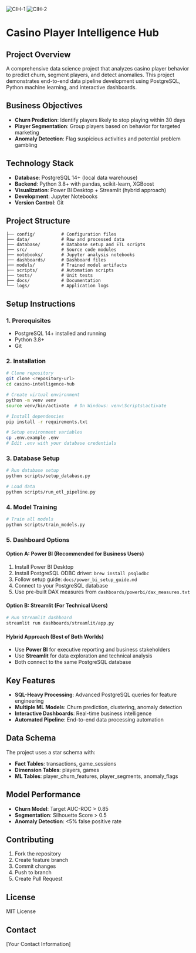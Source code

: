 ![CIH-1](https://github.com/user-attachments/assets/94ed3300-1c94-4b5e-8ab4-30e3651e8d4e)
![CIH-2](https://github.com/user-attachments/assets/75b53f36-5880-41de-bc8b-def0833fa607)

# Casino Player Intelligence Hub

## Project Overview
A comprehensive data science project that analyzes casino player behavior to predict churn, segment players, and detect anomalies. This project demonstrates end-to-end data pipeline development using PostgreSQL, Python machine learning, and interactive dashboards.

## Business Objectives
- **Churn Prediction**: Identify players likely to stop playing within 30 days
- **Player Segmentation**: Group players based on behavior for targeted marketing
- **Anomaly Detection**: Flag suspicious activities and potential problem gambling

## Technology Stack
- **Database**: PostgreSQL 14+ (local data warehouse)
- **Backend**: Python 3.8+ with pandas, scikit-learn, XGBoost
- **Visualization**: Power BI Desktop + Streamlit (hybrid approach)
- **Development**: Jupyter Notebooks
- **Version Control**: Git

## Project Structure
```
├── config/          # Configuration files
├── data/            # Raw and processed data
├── database/        # Database setup and ETL scripts
├── src/             # Source code modules
├── notebooks/       # Jupyter analysis notebooks
├── dashboards/      # Dashboard files
├── models/          # Trained model artifacts
├── scripts/         # Automation scripts
├── tests/           # Unit tests
├── docs/            # Documentation
└── logs/            # Application logs
```

## Setup Instructions

### 1. Prerequisites
- PostgreSQL 14+ installed and running
- Python 3.8+
- Git

### 2. Installation
```bash
# Clone repository
git clone <repository-url>
cd casino-intelligence-hub

# Create virtual environment
python -m venv venv
source venv/bin/activate  # On Windows: venv\Scripts\activate

# Install dependencies
pip install -r requirements.txt

# Setup environment variables
cp .env.example .env
# Edit .env with your database credentials
```

### 3. Database Setup
```bash
# Run database setup
python scripts/setup_database.py

# Load data
python scripts/run_etl_pipeline.py
```

### 4. Model Training
```bash
# Train all models
python scripts/train_models.py
```

### 5. Dashboard Options

#### Option A: Power BI (Recommended for Business Users)
1. Install Power BI Desktop
2. Install PostgreSQL ODBC driver: `brew install psqlodbc`
3. Follow setup guide: `docs/power_bi_setup_guide.md`
4. Connect to your PostgreSQL database
5. Use pre-built DAX measures from `dashboards/powerbi/dax_measures.txt`

#### Option B: Streamlit (For Technical Users)
```bash
# Run Streamlit dashboard
streamlit run dashboards/streamlit/app.py
```

#### Hybrid Approach (Best of Both Worlds)
- Use **Power BI** for executive reporting and business stakeholders
- Use **Streamlit** for data exploration and technical analysis
- Both connect to the same PostgreSQL database

## Key Features
- **SQL-Heavy Processing**: Advanced PostgreSQL queries for feature engineering
- **Multiple ML Models**: Churn prediction, clustering, anomaly detection
- **Interactive Dashboards**: Real-time business intelligence
- **Automated Pipeline**: End-to-end data processing automation

## Data Schema
The project uses a star schema with:
- **Fact Tables**: transactions, game_sessions
- **Dimension Tables**: players, games
- **ML Tables**: player_churn_features, player_segments, anomaly_flags

## Model Performance
- **Churn Model**: Target AUC-ROC > 0.85
- **Segmentation**: Silhouette Score > 0.5
- **Anomaly Detection**: <5% false positive rate

## Contributing
1. Fork the repository
2. Create feature branch
3. Commit changes
4. Push to branch
5. Create Pull Request

## License
MIT License

## Contact
[Your Contact Information] 
